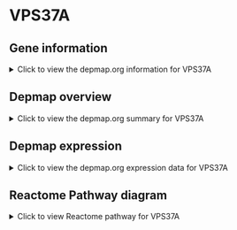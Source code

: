 <h1>VPS37A</h1>

<h2>Gene information</h2>
<details>
  <summary>Click to view the depmap.org information for VPS37A</summary>
  <iframe src="https://depmap.org/portal/gene/VPS37A?tab=about" style="border:none;width:100%;height:800px"></iframe>
</details>

<h2>Depmap overview</h2>
<details>
  <summary>Click to view the depmap.org summary for VPS37A</summary>
  <iframe src="https://depmap.org/portal/gene/VPS37A?tab=overview" style="border:none;width:100%;height:800px"></iframe>
</details>

<h2>Depmap expression</h2>
<details>
  <summary>Click to view the depmap.org expression data for VPS37A</summary>
  <iframe src="https://depmap.org/portal/gene/VPS37A?tab=characterization" style="border:none;width:100%;height:800px"></iframe>
</details>



<h2>Reactome Pathway diagram</h2>
<details>
  <summary>Click to view Reactome pathway for VPS37A</summary>
  <p>Microautophagy</p>
  <iframe src="https://reactome.org/PathwayBrowser/#/R-HSA-9615710" style="border:none;width:100%;height:800px"></iframe>
</details>



